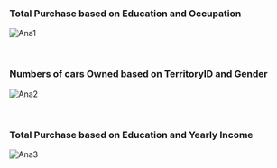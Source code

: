 <h3>Total Purchase based on Education and Occupation</h3>

![Ana1](https://user-images.githubusercontent.com/100192276/159118576-2acfc64e-93bd-41b4-ae30-fcf0b8c3c7bf.png)

<br/>
<h3>Numbers of cars Owned based on TerritoryID and Gender</h3>

![Ana2](https://user-images.githubusercontent.com/100192276/159118590-ec70a45d-769a-4e13-bc1a-0410b9c10402.png)

<br/>
<h3>Total Purchase based on Education and Yearly Income</h3>

![Ana3](https://user-images.githubusercontent.com/100192276/159118599-f670d506-f51a-4c44-9727-db39d3424003.png)
